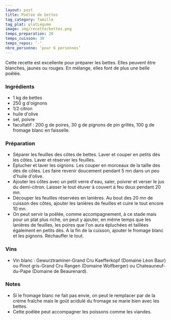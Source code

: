 ```yaml
---
layout: post
title: Poêlée de bettes
tag_category: famille
tag_plat: platLegume
image: img/recette/bettes.png
temps_preparation: 20
temps_cuisson: 30
temps_repos: ‘-‘
nbre_personne: ‘pour 6 personnes’
---
```

Cette recette est excellente pour préparer les bettes. Elles peuvent être blanches, jaunes ou rouges. En mélange, elles font de plus une belle poêlée.

### Ingrédients
* 1 kg de bettes
* 250 g d'oignons
* 1/2 citron
* huile d'olive
* sel, poivre
* facultatif : 200 g de poires, 30 g de pignons de pin grillés, 100 g de fromage blanc en faisselle.

### Préparation
* Séparer les feuilles des côtes de bettes. Laver et couper en petits dés les côtes. Laver et réserver les feuilles.
* Eplucher et laver les oignons. Les couper en morceaux de la taille des dés de côtes. Les faire revenir doucement pendant 5 mn dans un peu d'huile d'olive.
* Ajouter les côtes avec un petit verre d'eau, saler, poivrer et verser le jus du demi-citron. Laisser le tout étuver à couvert à feu doux pendant 20 mn.
* Découper les feuilles réservées en lanières. Au bout des 20 mn de cuisson des côtes, ajouter les lanières de feuilles et cuire le tout encore 10 mn.
* On peut servir la poêlée, comme accompagnement, à ce stade mais pour un plat plus riche, on peut y ajouter, en même temps que les lanières de feuilles, les poires que l'on aura épluchées et taillées également en petits dés. A la fin de la cuisson, ajouter le fromage blanc et les pignons. Réchauffer le tout.  

### Vins
* Vin blanc : Gewurztraminer-Grand Cru Kaefferkopf (Domaine Léon Baur) ou Pinot gris-Grand Cru Rangen (Domaine Wolfberger) ou Chateauneuf-du-Pape (Domaine de Beaurenard).

### Notes
* Si le fromage blanc ne fait pas envie, on peut le remplacer par de la crème fraîche mais le goût acidulé du fromage se marie bien avec les bettes.
* Cette poêlée peut accompagner les poissons comme les viandes.
